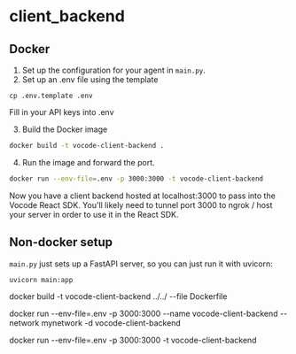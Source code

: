 # client_backend

## Docker

1. Set up the configuration for your agent in `main.py`.
2. Set up an .env file using the template

```
cp .env.template .env
```

Fill in your API keys into .env

3. Build the Docker image

```bash
docker build -t vocode-client-backend .
```

4. Run the image and forward the port.

```bash
docker run --env-file=.env -p 3000:3000 -t vocode-client-backend
```

Now you have a client backend hosted at localhost:3000 to pass into the Vocode React SDK. You'll likely need to tunnel port 3000 to ngrok / host your server in order to use it in the React SDK.

## Non-docker setup

`main.py` just sets up a FastAPI server, so you can just run it with uvicorn:

```
uvicorn main:app
```
docker build -t vocode-client-backend ../../ --file Dockerfile

 docker run --env-file=.env -p 3000:3000 --name vocode-client-backend --network mynetwork -d vocode-client-backend

 docker run --env-file=.env -p 3000:3000 -t vocode-client-backend

